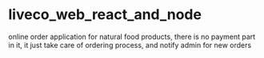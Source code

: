 # liveco_web_react_and_node
online order application for natural food products, there is no payment part in it, it just take care of ordering process, and notify admin for new orders 
